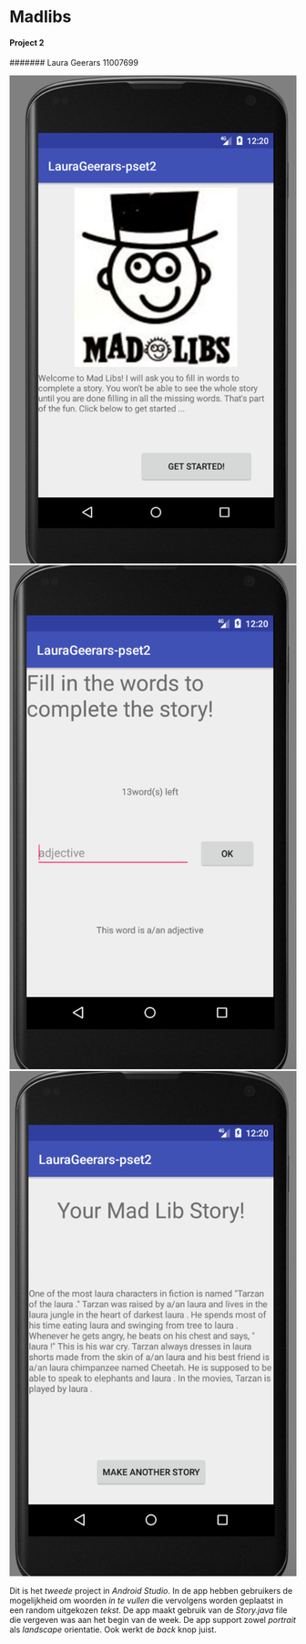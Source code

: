 # Madlibs
#### Project 2
####### Laura Geerars 11007699

![alt text](https://github.com/LauraGeerars/LauraGeerarspset2/blob/master/Schermafdruk%202017-11-10%2012.20.07.png)
![alt text](https://github.com/LauraGeerars/LauraGeerarspset2/blob/master/Schermafdruk%202017-11-10%2012.20.16.png)
![alt text](https://github.com/LauraGeerars/LauraGeerarspset2/blob/master/Schermafdruk%202017-11-10%2012.20.55.png)

Dit is het _tweede_ project in _Android Studio_. In de app hebben gebruikers de mogelijkheid om woorden _in te vullen_ die vervolgens worden geplaatst in een random uitgekozen _tekst_. De app maakt gebruik van de _Story.java_ file die vergeven was aan het begin van de week. De app support zowel _portrait_ als _landscape_ orientatie. Ook werkt de _back_ knop juist.



